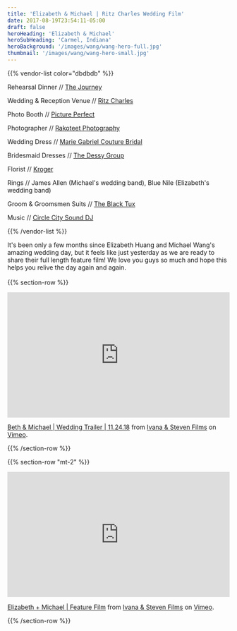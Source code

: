 ```yaml
---
title: 'Elizabeth & Michael | Ritz Charles Wedding Film'
date: 2017-08-19T23:54:11-05:00
draft: false
heroHeading: 'Elizabeth & Michael'
heroSubHeading: 'Carmel, Indiana'
heroBackground: '/images/wang/wang-hero-full.jpg'
thumbnail: '/images/wang/wang-hero-small.jpg'
---
```


{{% vendor-list color="dbdbdb" %}}

Rehearsal Dinner // [The Journey](http://www.thejourneyin.com/)

Wedding & Reception Venue // [Ritz Charles](http://ritzcharles.com/)

Photo Booth // [Picture Perfect](https://www.pictureperfectohio.com/)

Photographer // [Rakoteet Photography](https://www.rakoteet.photography/)

Wedding Dress // [Marie Gabriel Couture Bridal](https://mariegabrielcouture.com/)

Bridesmaid Dresses // [The Dessy Group](https://dessy.com/)

Florist // [Kroger](http://www.Kroger.com/)

Rings // James Allen (Michael's wedding band), Blue Nile (Elizabeth's wedding band)

Groom & Groomsmen Suits // [The Black Tux](https://theblacktux.com/)

Music // [Circle City Sound DJ](https://indydj.com/)

{{% /vendor-list %}}

It's been only a few months since Elizabeth Huang and Michael Wang's amazing wedding day, but it feels like just yesterday as we are ready to share their full length feature film! We love you guys so much and hope this helps you relive the day again and again.
<br/>
<br/>
{{% section-row %}}

<div style="padding:56.25% 0 0 0;position:relative;"><iframe src="https://player.vimeo.com/video/304870563?autoplay=1" style="position:absolute;top:0;left:0;width:100%;height:100%;" frameborder="0" allow="autoplay; fullscreen" allowfullscreen></iframe></div><script src="https://player.vimeo.com/api/player.js"></script>
<p><a href="https://vimeo.com/304870563">Beth &amp; Michael | Wedding Trailer | 11.24.18</a> from <a href="https://vimeo.com/ivanasteven">Ivana &amp; Steven Films</a> on <a href="https://vimeo.com">Vimeo</a>.</p>

{{% /section-row %}}

{{% section-row "mt-2" %}}

<div style="padding:56.25% 0 0 0;position:relative;"><iframe src="https://player.vimeo.com/video/316241247" style="position:absolute;top:0;left:0;width:100%;height:100%;" frameborder="0" allow="autoplay; fullscreen" allowfullscreen></iframe></div><script src="https://player.vimeo.com/api/player.js"></script>
<p><a href="https://vimeo.com/316241247">Elizabeth + Michael | Feature Film</a> from <a href="https://vimeo.com/ivanasteven">Ivana &amp; Steven Films</a> on <a href="https://vimeo.com">Vimeo</a>.</p>

{{% /section-row %}}
